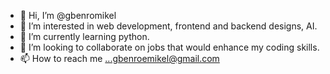 - 👋 Hi, I’m @gbenromikel
- 👀 I’m interested in web development, frontend and backend designs, AI.
- 🌱 I’m currently learning python.
- 💞️ I’m looking to collaborate on jobs that would enhance my coding skills.
- 📫 How to reach me ...gbenroemikel@gmail.com

<!---
gbenromikel/gbenromikel is a ✨ special ✨ repository because its `README.md` (this file) appears on your GitHub profile.
You can click the Preview link to take a look at your changes.
--->
